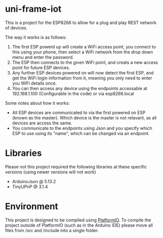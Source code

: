 # uni-frame-iot
This is a project for the ESP8266 to allow for a plug and play REST network of devices.

The way it works is as follows:
1) The first ESP powerd up will create a WiFi access point, you connect to this using your phone, then select a WiFi network from the drop down menu and enter the password.
2) The ESP then connects to the given WiFi point, and creats a new access point for future ESP devices.
3) Any further ESP devices powered on will now detect the first ESP, and get the WiFi login information from it, meaning you only need to enter you WiFi details once.
4) You can then access any device using the endpoints accessable at 192.168.1.100 (Configurable in the code) or via esp8266.local

Some notes about how it works:
* All ESP devices are communicated to via the first powered on ESP (known as the master). Which device is the master is not relavant, as all devices are access the same.
* You communicate to the endpoints using Json and you specify which ESP to use using its "name", which can be changed via an endpoint.

# Libraries
Please not this project required the following libraries at these specific versions (using newer versions will not work)
- ArduinoJson @ 5.13.2
- TinyUPnP @ 3.1.4

# Environment
This project is designed to be compiled using [PlatformIO](https://platformio.org/). To compile the project outside of PlatformIO (such as in the Arduino IDE) please move all files from /src and /include into a single folder.
